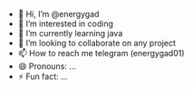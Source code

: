 - 👋 Hi, I’m @energygad
- 👀 I’m interested in coding
- 🌱 I’m currently learning java
- 💞️ I’m looking to collaborate on any project
- 📫 How to reach me telegram (energygad01)
- 😄 Pronouns: ...
- ⚡ Fun fact: ...

<!---
energygad/energygad is a ✨ special ✨ repository because its `README.md` (this file) appears on your GitHub profile.
You can click the Preview link to take a look at your changes.
--->
